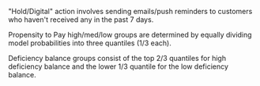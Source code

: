 "Hold/Digital" action involves sending emails/push reminders to customers who haven't received any in the past 7 days.

Propensity to Pay high/med/low groups are determined by equally dividing model probabilities into three quantiles (1/3 each).

Deficiency balance groups consist of the top 2/3 quantiles for high deficiency balance and the lower 1/3 quantile for the low deficiency balance.


